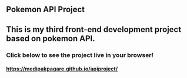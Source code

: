 ## Pokemon API Project
 This is my third front-end development project based on pokemon API.
--
### Click below to see the project live in your browser!
#### https://medipakpagare.github.io/apiproject/
